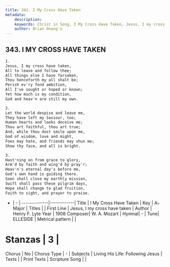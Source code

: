 ```yaml
---
title: 343. I My Cross Have Taken
metadata:
    description: 
    keywords: Christ in Song, I My Cross Have Taken, Jesus, I my cross have taken, 
    author: Brian Onang'o
---
```



## 343. I MY CROSS HAVE TAKEN

```txt
1.
Jesus, I my cross have taken,
All to leave and follow thee;
All things else I have forsaken,
Thou henceforth my all shalt be;
Perish ev'ry fond ambition,
All I've sought or hoped or known;
Yet how much is my condition,
God and heav'n are still my own.

2.
Let the world despise and leave me,
They have left my Saviour, too;
Human hearts and looks deceive me;
Thou art faithful, thou art true;
And, while thou dost smile upon me,
God of wisdom, love and might,
Foes may hate, and friends may shun me;
Show thy face, and all is bright.

3.
Hast'ning on from grace to glory,
Arm'd by faith and wing'd by pray'r;
Heav'n's eternal day's before me,
God's own hand is guiding there.
Soon shall close my earthly mission,
Swift shall pass these pilgrim days,
Hope shall change to glad fruition,
Faith to sight, and prayer to praise.
```

- |   -  |
-------------|------------|
Title | I My Cross Have Taken |
Key | A♭ Major |
Titles |  |
First Line | Jesus, I my cross have taken |
Author | Henry F. Lyte
Year | 1908
Composer| W. A. Mozart |
Hymnal|  - |
Tune| ELLESIDE |
Metrical pattern | |
# Stanzas | 3 |
Chorus | No |
Chorus Type | - |
Subjects | Living His Life: Following Jesus |
Texts |  |
Print Texts | 
Scripture Song |  |
  
